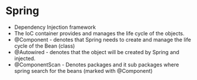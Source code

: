 # Spring
- Dependency Injection framework
- The IoC container provides and manages the life cycle of the objects.
- @Component - denotes that Spring needs to create and manage the life cycle of the Bean (class)
- @Autowired - denotes that the object will be created by Spring and injected.
- @ComponentScan - Denotes packages and it sub packages where spring search for the beans (marked with @Component)